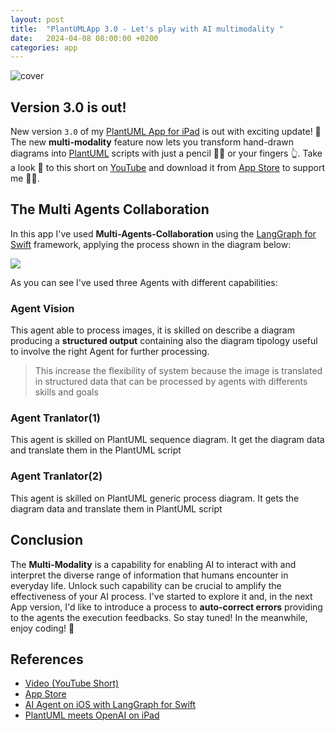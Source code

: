 ```yaml
---
layout: post
title:  "PlantUMLApp 3.0 - Let's play with AI multimodality "
date:   2024-04-08 08:00:00 +0200
categories: app
---
```


![cover](../../../../assets/plantuml-app/plantuml-app-cover.png)
<br>
## Version 3.0 is out!

New version `3.0` of my [PlantUML App for iPad][app] is out with  exciting update! 🤩 The new **multi-modality** feature now lets you transform hand-drawn diagrams into [PlantUML] scripts with just a pencil ✍🏻 or your fingers 👆. Take a look 👀 to this short on [YouTube] and download it from [App Store][app] to support me 👍🏻.

## The Multi Agents Collaboration

In this app I've used **Multi-Agents-Collaboration** using the [LangGraph for Swift][langgraph-swift] framework, applying the process shown in the diagram below:

![](../../../../assets/plantuml-app/drawing-to-diagram.png)

As you can see I've used three Agents with different capabilities:

### Agent Vision 
This agent able to process images, it is skilled on describe a diagram producing a **structured output** containing also the diagram tipology useful to involve the right Agent for further processing.
> This increase the flexibility of system because the image is translated in structured data that can be processed by agents with differents skills and goals

### Agent Tranlator(1)
This agent is skilled on PlantUML sequence diagram. It get the diagram data and translate them in the PlantUML script

### Agent Tranlator(2)
This agent is skilled on PlantUML generic process diagram. It gets the diagram data and translate them  in PlantUML script


## Conclusion 

The **Multi-Modality** is a capability for enabling AI to interact with and interpret the diverse range of information that humans encounter in everyday life. Unlock such capability can be crucial to amplify the effectiveness of your AI process.
I've started to explore it and, in the next App version, I'd like to introduce a process to **auto-correct errors** providing to the agents the execution feedbacks.
So stay tuned! In the meanwhile, enjoy coding! 👋 


## References

* [Video (YouTube Short)][YouTube]
* [App Store][app]
* [AI Agent on iOS with LangGraph for Swift](https://bsorrentino.github.io/bsorrentino/ai/2024/03/21/langgraph-for-swift.html)
* [PlantUML meets OpenAI on iPad](https://bsorrentino.github.io/bsorrentino/app/2023/04/11/plantum-meets-gpt-on-ipad.html)

[langgraph-swift]: https://github.com/bsorrentino/LangGraph-Swift
[PlantUML]: https://plantuml.com/
[YouTube]: https://youtube.com/shorts/YSSHpW2MyC8
[app]: https://apps.apple.com/us/app/plantuml-app/id6444164984

